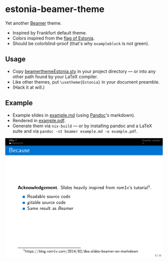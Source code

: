 # estonia-beamer-theme

Yet another [Beamer](https://en.wikipedia.org/wiki/Beamer_(LaTeX)) theme.

- Inspired by Frankfurt default theme.
- Colors inspired from the [flag of Estonia](https://en.wikipedia.org/wiki/Flag_of_Estonia).
- Should be colorblind-proof (that's why `exampleblock` is not green).


## Usage

- Copy [beamerthemeEstonia.sty](./beamerthemeEstonia.sty) in your project directory — or into any other path found by your LaTeX compiler.
- Like other themes, put `\usetheme{Estonia}` in your document preamble.
- (Hack it at will.)

## Example

- Example slides in [example.md](./example.md) (using [Pandoc](https://en.wikipedia.org/wiki/Pandoc)'s markdown).
- Rendered in [example.pdf](./example.pdf).
- Generate them via `nix-build` — or by installing pandoc and a LaTeX suite and via `pandoc -st beamer example.md -o example.pdf`.

![Example screenshot](example.png "Example screenshot")
